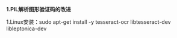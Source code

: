 **1.PIL解析图形验证码的改进**

1.Linux安装：sudo apt-get install -y tesseract-ocr libtesseract-dev libleptonica-dev